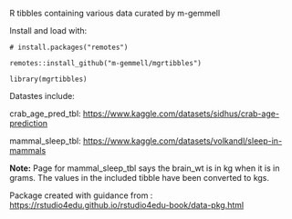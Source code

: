 R tibbles containing various data curated by m-gemmell

Install and load with:

`# install.packages("remotes")`

`remotes::install_github("m-gemmell/mgrtibbles")`

`library(mgrtibbles)`

Datastes include:

crab_age_pred_tbl: https://www.kaggle.com/datasets/sidhus/crab-age-prediction

mammal_sleep_tbl: https://www.kaggle.com/datasets/volkandl/sleep-in-mammals

__Note:__ Page for mammal_sleep_tbl says the brain_wt is in kg when it is in grams. 
The values in the included tibble have been converted to kgs.

Package created with guidance from : https://rstudio4edu.github.io/rstudio4edu-book/data-pkg.html
